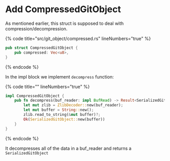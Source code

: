 # Add CompressedGitObject

As mentioned earlier, this struct is supposed to deal with compression/decompression.

{% code title="src/git_object/compressed.rs" lineNumbers="true" %}
```rust
pub struct CompressedGitObject {
    pub compressed: Vec<u8>,
}
```
{% endcode %}

In the impl block we implement `decompress` function:

{% code title="" lineNumbers="true" %}
```rust
impl CompressedGitObject {
    pub fn decompress(buf_reader: impl BufRead) -> Result<SerializedGitObject, ObjectParseError> {
        let mut zlib = ZlibDecoder::new(buf_reader);
        let mut buffer = String::new();
        zlib.read_to_string(&mut buffer)?;
        Ok(SerializedGitObject::new(buffer))
    }
}
```
{% endcode %}

It decompresses all of the data in a buf\_reader and returns a `SerializedGitObject`
